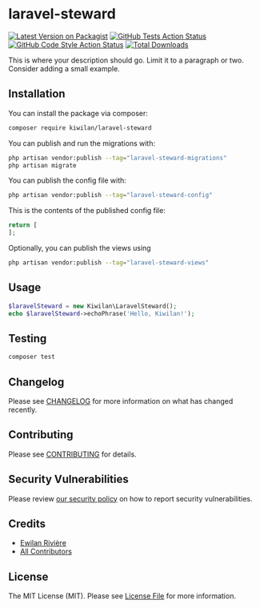 # **laravel-steward**

[![Latest Version on Packagist](https://img.shields.io/packagist/v/kiwilan/laravel-steward.svg?style=flat-square)](https://packagist.org/packages/kiwilan/laravel-steward)
[![GitHub Tests Action Status](https://img.shields.io/github/workflow/status/kiwilan/laravel-steward/run-tests?label=tests)](https://github.com/kiwilan/laravel-steward/actions?query=workflow%3Arun-tests+branch%3Amain)
[![GitHub Code Style Action Status](https://img.shields.io/github/workflow/status/kiwilan/laravel-steward/Fix%20PHP%20code%20style%20issues?label=code%20style)](https://github.com/kiwilan/laravel-steward/actions?query=workflow%3A"Fix+PHP+code+style+issues"+branch%3Amain)
[![Total Downloads](https://img.shields.io/packagist/dt/kiwilan/laravel-steward.svg?style=flat-square)](https://packagist.org/packages/kiwilan/laravel-steward)

This is where your description should go. Limit it to a paragraph or two. Consider adding a small example.

## Installation

You can install the package via composer:

```bash
composer require kiwilan/laravel-steward
```

You can publish and run the migrations with:

```bash
php artisan vendor:publish --tag="laravel-steward-migrations"
php artisan migrate
```

You can publish the config file with:

```bash
php artisan vendor:publish --tag="laravel-steward-config"
```

This is the contents of the published config file:

```php
return [
];
```

Optionally, you can publish the views using

```bash
php artisan vendor:publish --tag="laravel-steward-views"
```

## Usage

```php
$laravelSteward = new Kiwilan\LaravelSteward();
echo $laravelSteward->echoPhrase('Hello, Kiwilan!');
```

## Testing

```bash
composer test
```

## Changelog

Please see [CHANGELOG](CHANGELOG.md) for more information on what has changed recently.

## Contributing

Please see [CONTRIBUTING](CONTRIBUTING.md) for details.

## Security Vulnerabilities

Please review [our security policy](../../security/policy) on how to report security vulnerabilities.

## Credits

- [Ewilan Rivière](https://github.com/ewilan-riviere)
- [All Contributors](../../contributors)

## License

The MIT License (MIT). Please see [License File](LICENSE.md) for more information.

